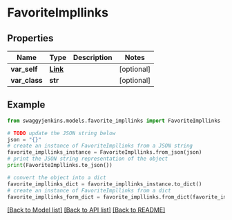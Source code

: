 # FavoriteImpllinks


## Properties

Name | Type | Description | Notes
------------ | ------------- | ------------- | -------------
**var_self** | [**Link**](Link.md) |  | [optional] 
**var_class** | **str** |  | [optional] 

## Example

```python
from swaggyjenkins.models.favorite_impllinks import FavoriteImpllinks

# TODO update the JSON string below
json = "{}"
# create an instance of FavoriteImpllinks from a JSON string
favorite_impllinks_instance = FavoriteImpllinks.from_json(json)
# print the JSON string representation of the object
print(FavoriteImpllinks.to_json())

# convert the object into a dict
favorite_impllinks_dict = favorite_impllinks_instance.to_dict()
# create an instance of FavoriteImpllinks from a dict
favorite_impllinks_form_dict = favorite_impllinks.from_dict(favorite_impllinks_dict)
```
[[Back to Model list]](../README.md#documentation-for-models) [[Back to API list]](../README.md#documentation-for-api-endpoints) [[Back to README]](../README.md)



